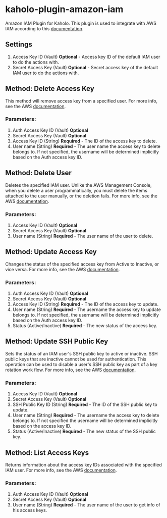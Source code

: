 # kaholo-plugin-amazon-iam
Amazon IAM Plugin for Kaholo. This plugin is used to integrate with AWS IAM according to this [documentation](https://docs.aws.amazon.com/AWSJavaScriptSDK/latest/AWS/IAM.html).

## Settings
1. Access Key ID (Vault) **Optional** - Access key ID of the default IAM user to do the actions with.
2. Secret Access Key (Vault) **Optional** - Secret access key of the default IAM user to do the actions with.

## Method: Delete Access Key
This method will remove access key from a specified user. For more info, see the AWS [documentation](https://docs.aws.amazon.com/AWSJavaScriptSDK/latest/AWS/IAM.html#deleteAccessKey-property).

### Parameters:
1. Auth Access Key ID (Vault) **Optional**
2. Secret Access Key (Vault) **Optional**
3. Access Key ID (String) **Required** - The ID of the access key to delete.
4. User name (String) **Required**  - The user name the access key to delete belongs to. If not specified, the username will be determined implicitly based on the Auth access key ID.

## Method: Delete User
Deletes the specified IAM user. Unlike the AWS Management Console, when you delete a user programmatically, you must delete the items attached to the user manually, or the deletion fails. For more info, see the AWS [documentation](https://docs.aws.amazon.com/AWSJavaScriptSDK/latest/AWS/IAM.html#deleteUser-property).

### Parameters:
1. Access Key ID (Vault) **Optional**
2. Secret Access Key (Vault) **Optional**
3. User name (String) **Required**  - The user name of the user to delete.

## Method: Update Access Key
Changes the status of the specified access key from Active to Inactive, or vice versa. For more info, see the AWS [documentation](https://docs.aws.amazon.com/AWSJavaScriptSDK/latest/AWS/IAM.html#updateAccessKey-property).

### Parameters:
1. Auth Access Key ID (Vault) **Optional**
2. Secret Access Key (Vault) **Optional**
3. Access Key ID (String) **Required** - The ID of the access key to update.
4. User name (String) **Required**  - The username the access key to update belongs to. If not specified, the username will be determined implicitly based on the Auth access key ID.
5. Status (Active/Inactive) **Required**  - The new status of the access key.

## Method: Update SSH Public Key
Sets the status of an IAM user's SSH public key to active or inactive. SSH public keys that are inactive cannot be used for authentication. This operation can be used to disable a user's SSH public key as part of a key rotation work flow. For more info, see the AWS [documentation](https://docs.aws.amazon.com/AWSJavaScriptSDK/latest/AWS/IAM.html#updateSSHPublicKey-property).

### Parameters:
1. Access Key ID (Vault) **Optional**
2. Secret Access Key (Vault) **Optional**
3. SSH Public Key ID (String) **Required** - The ID of the SSH public key to update. 
4. User name (String) **Required**  - The username the access key to delete belongs to. If not specified the username will be determined implicitly based on the access key ID.
5. Status (Active/Inactive) **Required**  - The new status of the SSH public key.

## Method: List Access Keys
Returns information about the access key IDs associated with the specified IAM user. For more info, see the AWS [documentation](https://docs.aws.amazon.com/AWSJavaScriptSDK/latest/AWS/IAM.html#listAccessKeys-property).

### Parameters:
1. Auth Access Key ID (Vault) **Optional**
2. Secret Access Key (Vault) **Optional**
3. User name (String) **Required**  - The user name of the user to get info of his access keys.

